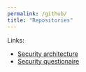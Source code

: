 ```yaml
---
permalink: /github/
title: "Repositories"
---
```

Links:
- [Security architecture](https://github.com/Pettersson-dev/Security-architecture/blob/main/README.md)
- [Security questionaire](https://github.com/Pettersson-dev/Security-questionnaire)